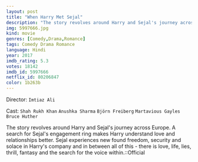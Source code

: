 ```yaml
---
layout: post
title: "When Harry Met Sejal"
description: "The story revolves around Harry and Sejal's journey across Europe. A search for Sejal's engagement ring makes Harry understand love and relationships better. Sejal experiences new found freedom, security and solace in Harry's company and in between all of this - there is love, life, lies, thrill, fantasy and the search for the voice within..."
img: 5997666.jpg
kind: movie
genres: [Comedy,Drama,Romance]
tags: Comedy Drama Romance 
language: Hindi
year: 2017
imdb_rating: 5.3
votes: 18142
imdb_id: 5997666
netflix_id: 80206847
color: 1b263b
---
```

Director: `Imtiaz Ali`  

Cast: `Shah Rukh Khan` `Anushka Sharma` `Björn Freiberg` `Martavious Gayles` `Bruce Huther` 

The story revolves around Harry and Sejal's journey across Europe. A search for Sejal's engagement ring makes Harry understand love and relationships better. Sejal experiences new found freedom, security and solace in Harry's company and in between all of this - there is love, life, lies, thrill, fantasy and the search for the voice within.::Official